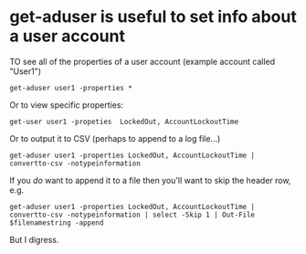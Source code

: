 ﻿# get-aduser is useful to set info about a user account

TO see all of the properties of a user account (example account called "User1")

	get-aduser user1 -properties *

Or to view specific properties:

	get-user user1 -propeties  LockedOut, AccountLockoutTime

Or to output it to CSV (perhaps to append to a log file...)

	get-aduser user1 -properties LockedOut, AccountLockoutTime | convertto-csv -notypeinformation

If you *do* want to append it to a file then you'll want to skip the header row, e.g.

	get-aduser user1 -properties LockedOut, AccountLockoutTime | convertto-csv -notypeinformation | select -Skip 1 | Out-File $filenamestring -append

But I digress.